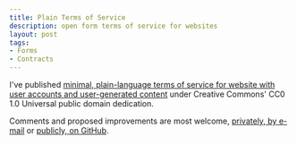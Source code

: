 ```yaml
---
title: Plain Terms of Service
description: open form terms of service for websites
layout: post
tags:
- Forms
- Contracts
---
```


I've published [minimal, plain-language terms of service for website with user accounts and user-generated content][github] under Creative Commons' CC0 1.0 Universal public domain dedication.

Comments and proposed improvements are most welcome, [privately, by e-mail](mailto:kyle@kemitchell.com) or [publicly, on GitHub][github].

[github]: https://github.com/kemitchell/plain-website-terms-of-service/blob/master/terms.md
